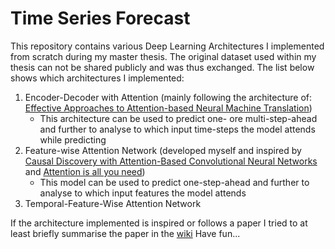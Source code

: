 # Time Series Forecast
This repository contains various Deep Learning Architectures I implemented from scratch during my master thesis. The original dataset used within my thesis can not be shared publicly and was thus exchanged. The list below shows which architectures I implemented:

1) Encoder-Decoder with Attention (mainly following the architecture of: [Effective Approaches to Attention-based Neural Machine Translation](https://arxiv.org/abs/1508.04025))
    - This architecture can be used to predict one- ore multi-step-ahead and further to analyse to which input time-steps the model attends while predicting
2) Feature-wise Attention Network (developed myself and inspired by [Causal Discovery with Attention-Based Convolutional Neural Networks](https://mdpi.com/2504-4990/1/1/19 )       and [Attention is all you need](https://arxiv.org/abs/1706.03762))
    - This model can be used to predict one-step-ahead and further to analyse to which input features the model attends
3) Temporal-Feature-Wise Attention Network


If the architecture implemented is inspired or follows a paper I tried to at least briefly summarise the paper in the [wiki](https://github.com/gianmarcobesso/Time-Series_Forecast/wiki)
Have fun...
